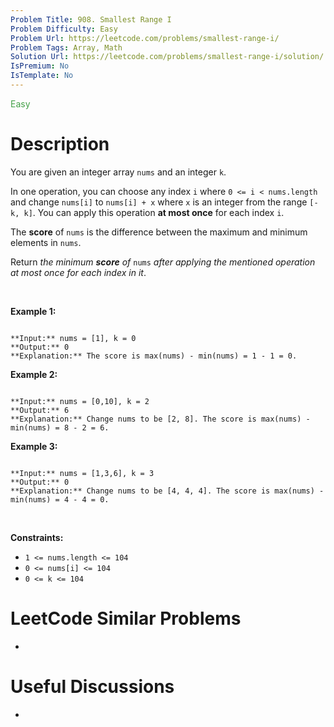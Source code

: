 ```yaml
---
Problem Title: 908. Smallest Range I
Problem Difficulty: Easy
Problem Url: https://leetcode.com/problems/smallest-range-i/
Problem Tags: Array, Math
Solution Url: https://leetcode.com/problems/smallest-range-i/solution/
IsPremium: No
IsTemplate: No
---
```


<span style="color: rgb(67, 160, 71);">Easy</span>

# Description

You are given an integer array `nums` and an integer `k`.


In one operation, you can choose any index `i` where `0 <= i < nums.length` and change `nums[i]` to `nums[i] + x` where `x` is an integer from the range `[-k, k]`. You can apply this operation **at most once** for each index `i`.


The **score** of `nums` is the difference between the maximum and minimum elements in `nums`.


Return *the minimum **score** of* `nums` *after applying the mentioned operation at most once for each index in it*.


 


**Example 1:**



```

**Input:** nums = [1], k = 0
**Output:** 0
**Explanation:** The score is max(nums) - min(nums) = 1 - 1 = 0.

```

**Example 2:**



```

**Input:** nums = [0,10], k = 2
**Output:** 6
**Explanation:** Change nums to be [2, 8]. The score is max(nums) - min(nums) = 8 - 2 = 6.

```

**Example 3:**



```

**Input:** nums = [1,3,6], k = 3
**Output:** 0
**Explanation:** Change nums to be [4, 4, 4]. The score is max(nums) - min(nums) = 4 - 4 = 0.

```

 


**Constraints:**


* `1 <= nums.length <= 104`
* `0 <= nums[i] <= 104`
* `0 <= k <= 104`




# LeetCode Similar Problems

- []()

# Useful Discussions

- []()
